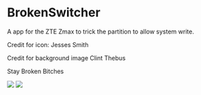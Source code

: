 # BrokenSwitcher
A app for the ZTE Zmax to trick the partition to allow system write. 

Credit for icon: Jesses Smith

Credit for background image Clint Thebus 

Stay Broken Bitches 

<img src="https://raw.github.com/dfuse06/BrokenSwitcher/master/BrokenSwitcher.png">
<img src="https://raw.github.com/dfuse06/BrokenSwitcher/master/BrokenSwitcher.png2">
